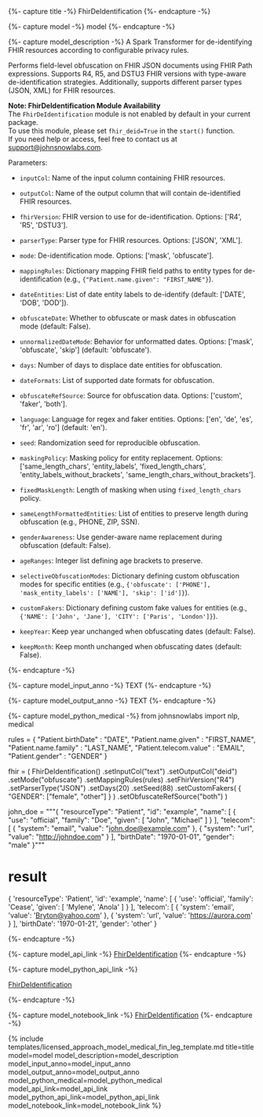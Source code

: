 {%- capture title -%}
FhirDeIdentification
{%- endcapture -%}

{%- capture model -%}
model
{%- endcapture -%}

{%- capture model_description -%}
A Spark Transformer for de-identifying FHIR resources according to configurable privacy rules.

Performs field-level obfuscation on FHIR JSON documents using FHIR Path expressions.
Supports R4, R5, and DSTU3 FHIR versions with type-aware de-identification strategies.
Additionally, supports different parser types (JSON, XML) for FHIR resources.

**Note: FhirDeIdentification Module Availability**  
The `FhirDeIdentification` module is not enabled by default in your current package.  
To use this module, please set `fhir_deid=True` in the `start()` function.  
If you need help or access, feel free to contact us at [support@johnsnowlabs.com](mailto:support@johnsnowlabs.com).

Parameters:

- `inputCol`: Name of the input column containing FHIR resources.

- `outputCol`: Name of the output column that will contain de-identified FHIR resources.

- `fhirVersion`: FHIR version to use for de-identification. Options: ['R4', 'R5', 'DSTU3'].

- `parserType`: Parser type for FHIR resources. Options: ['JSON', 'XML'].

- `mode`: De-identification mode. Options: ['mask', 'obfuscate'].

- `mappingRules`: Dictionary mapping FHIR field paths to entity types for de-identification (e.g., `{"Patient.name.given": "FIRST_NAME"}`).

- `dateEntities`: List of date entity labels to de-identify (default: ['DATE', 'DOB', 'DOD']).

- `obfuscateDate`: Whether to obfuscate or mask dates in obfuscation mode (default: False).

- `unnormalizedDateMode`: Behavior for unformatted dates. Options: ['mask', 'obfuscate', 'skip'] (default: 'obfuscate').

- `days`: Number of days to displace date entities for obfuscation.

- `dateFormats`: List of supported date formats for obfuscation.

- `obfuscateRefSource`: Source for obfuscation data. Options: ['custom', 'faker', 'both'].

- `language`: Language for regex and faker entities. Options: ['en', 'de', 'es', 'fr', 'ar', 'ro'] (default: 'en').

- `seed`: Randomization seed for reproducible obfuscation.

- `maskingPolicy`: Masking policy for entity replacement. Options: ['same_length_chars', 'entity_labels', 'fixed_length_chars', 'entity_labels_without_brackets', 'same_length_chars_without_brackets'].

- `fixedMaskLength`: Length of masking when using `fixed_length_chars` policy.

- `sameLengthFormattedEntities`: List of entities to preserve length during obfuscation (e.g., PHONE, ZIP, SSN).

- `genderAwareness`: Use gender-aware name replacement during obfuscation (default: False).

- `ageRanges`: Integer list defining age brackets to preserve.

- `selectiveObfuscationModes`: Dictionary defining custom obfuscation modes for specific entities (e.g., `{'obfuscate': ['PHONE'], 'mask_entity_labels': ['NAME'], 'skip': ['id']}`).

- `customFakers`: Dictionary defining custom fake values for entities (e.g., `{'NAME': ['John', 'Jane'], 'CITY': ['Paris', 'London']}`).

- `keepYear`: Keep year unchanged when obfuscating dates (default: False).

- `keepMonth`: Keep month unchanged when obfuscating dates (default: False).

{%- endcapture -%}


{%- capture model_input_anno -%}
TEXT
{%- endcapture -%}

{%- capture model_output_anno -%}
TEXT
{%- endcapture -%}

{%- capture model_python_medical -%}
from johnsnowlabs import nlp, medical



rules = {
  "Patient.birthDate" : "DATE",
  "Patient.name.given" : "FIRST_NAME",
  "Patient.name.family" : "LAST_NAME",
  "Patient.telecom.value" : "EMAIL",
  "Patient.gender" : "GENDER"
}

fhir = (
    FhirDeIdentification()
      .setInputCol("text")
      .setOutputCol("deid")
      .setMode("obfuscate")
      .setMappingRules(rules)
      .setFhirVersion("R4")
      .setParserType("JSON")
      .setDays(20)
      .setSeed(88)
      .setCustomFakers(
          {
              "GENDER": ["female", "other"]
          }
      )
      .setObfuscateRefSource("both")
)

john_doe = """{
  "resourceType": "Patient",
  "id": "example",
  "name": [
    {
      "use": "official",
      "family": "Doe",
      "given": [
        "John",
        "Michael"
      ]
    }
  ],
  "telecom": [
    {
      "system": "email",
      "value": "john.doe@example.com"
    },
    {
      "system": "url",
      "value": "http://johndoe.com"
    }
  ],
  "birthDate": "1970-01-01",
  "gender": "male"
}"""



# result

{
    'resourceType': 'Patient',
    'id': 'example',
    'name': [
        {
            'use': 'official',
            'family': 'Cease',
            'given': [
                'Mylene',
                'Anola'
            ]
        }
    ],
    'telecom': [
        {
            'system': 'email',
            'value': 'Bryton@yahoo.com'
        },
        {
            'system': 'url',
            'value': 'https://aurora.com'
        }
    ],
    'birthDate': '1970-01-21',
    'gender': 'other'
}


{%- endcapture -%}


{%- capture model_api_link -%}
[FhirDeIdentification](https://nlp.johnsnowlabs.com/licensed/api/com/johnsnowlabs/nlp/annotators/deid/fhir/FhirDeIdentification.html)
{%- endcapture -%}

{%- capture model_python_api_link -%}

[FhirDeIdentification](https://nlp.johnsnowlabs.com/licensed/api/python/reference/autosummary/sparknlp_jsl/annotator/fhir/fhir_deIdentification/index.html)


{%- endcapture -%}

{%- capture model_notebook_link -%}
[FhirDeIdentification](https://github.com/JohnSnowLabs/spark-nlp-workshop/blob/master/tutorials/Certification_Trainings/Healthcare/4.10.Fhir_DeIdentification.ipynb)
{%- endcapture -%}

{% include templates/licensed_approach_model_medical_fin_leg_template.md
title=title
model=model
model_description=model_description
model_input_anno=model_input_anno
model_output_anno=model_output_anno
model_python_medical=model_python_medical
model_api_link=model_api_link
model_python_api_link=model_python_api_link
model_notebook_link=model_notebook_link
%}
